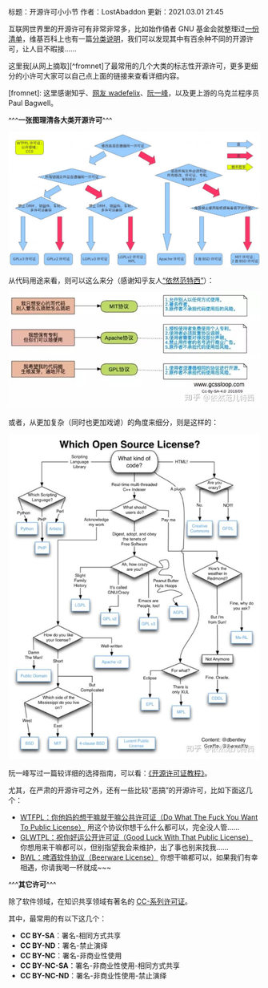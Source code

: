 标题：开源许可小小节
作者：LostAbaddon
更新：2021.03.01 21:45

互联网世界里的开源许可有非常非常多，比如始作俑者 GNU 基金会就整理过[一份清单](http://www.gnu.org/licenses/license-list.html)，维基百科上也有一篇[分类说明](https://en.wikipedia.org/wiki/Comparison_of_free_and_open-source_software_licences)，我们可以发现其中有百余种不同的开源许可，让人目不暇接……

这里我[从网上摘取][^fromnet]了最常用的几个大类的标志性开源许可，更多更细分的小许可大家可以自己点上面的链接来查看详细内容。

[fromnet]: 这里感谢知乎、[网友 wadefelix](https://blog.csdn.net/wadefelix/article/details/6384317)、[阮一峰](https://www.ruanyifeng.com/blog/2011/05/how_to_choose_free_software_licenses.html)，以及更上游的乌克兰程序员 Paul Bagwell。

^^^**一张图理清各大类开源许可**^^^

![开源许可树](/image/5321_1304429916T0S0.png)

从代码用途来看，则可以这么来分（感谢知乎友人[“依然范特西”](https://zhuanlan.zhihu.com/p/87855729)）：

![](/image/5da1da4a3d95eb711b7b420d366754a9.jpg)

或者，从更加复杂（同时也更加戏谑）的角度来细分，则是这样的：

![](/image/v24f59c2ab264e4ed2cd5dd75ab2a3a164.jpg)

阮一峰写过一篇较详细的选择指南，可以看：[《开源许可证教程》](https://zhuanlan.zhihu.com/p/30186006)。

尤其，在严肃的开源许可之外，还有一些比较“恶搞”的开源许可，比如下面这几个：

-	[WTFPL：你他妈的想干嘛就干嘛公共许可证（Do What The Fuck You Want To Public License）](http://www.wtfpl.net/about/)
	用这个协议你想干么什么都可以，完全没人管……
-	[GLWTPL：祝你好运公开许可证（Good Luck With That Public License）](https://github.com/me-shaon/GLWTPL)
	你想用来干嘛都可以，但别指望我会来维护，出了事也别来找我……
-	[BWL：啤酒软件协议（Beerware License）](https://web.archive.org/web/20060421154730/http://people.freebsd.org/~phk/)
	你想干嘛都可以，如果我们有幸相遇，你请我喝一杯就成~~~

^^^**其它许可**^^^

除了软件领域，在知识共享领域有著名的 [CC-系列许可证](https://creativecommons.org/licenses/)。

其中，最常用的有以下这几个：

-	**CC BY-SA**：署名-相同方式共享
-	**CC BY-ND**：署名-禁止演绎
-	**CC BY-NC**：署名-非商业性使用
-	**CC BY-NC-SA**：署名-非商业性使用-相同方式共享
-	**CC BY-NC-ND**：署名-非商业性使用-禁止演绎